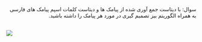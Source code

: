 <div dir="rtl">
سوال: با دیتاست جمع آوری شده از پیامک ها و دیتاست کلمات اسپم پیامک های فارسی به همراه الگوریتم بیز تصمیم گیری در مورد هر پیامک را داشته باشید.
</div>  

<br/>

![](https://github.com/semnan-university-ai/machine-learning-class/blob/main/excersiecs/Homayontoosy/27/2-2.jpg)
